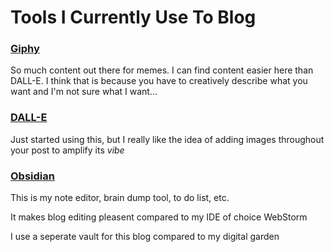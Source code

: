 # Tools I Currently Use To Blog

### [Giphy](https://giphy.com/)
So much content out there for memes. I can find content easier here than DALL-E. I think that is because you have to creatively describe what you want and I'm not sure what I want...

### [DALL-E](https://labs.openai.com/)
Just started using this, but I really like the idea of adding images throughout your post to amplify its *vibe*

### [Obsidian](https://obsidian.md/)
This is my note editor, brain dump tool, to do list, etc.

It makes blog editing pleasent compared to my IDE of choice WebStorm

I use a seperate vault for this blog compared to my digital garden